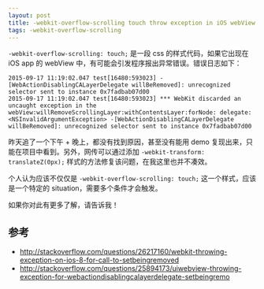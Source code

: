 ```yaml
---
layout: post
title: -webkit-overflow-scrolling touch throw exception in iOS webView
tags: -webkit-overflow-scrolling
---
```


`-webkit-overflow-scrolling: touch;` 是一段 css 的样式代码，如果它出现在 iOS app 的 webView 中，有可能会引发程序报出异常错误。错误日志如下：

<pre class="javascript"><code>2015-09-17 11:19:02.047 test[16480:593023] -[WebActionDisablingCALayerDelegate willBeRemoved]: unrecognized selector sent to instance 0x7fadbab07d00
2015-09-17 11:19:02.047 test[16480:593023] *** WebKit discarded an uncaught exception in the webView:willRemoveScrollingLayer:withContentsLayer:forNode: delegate: &lt;NSInvalidArgumentException&gt; -[WebActionDisablingCALayerDelegate willBeRemoved]: unrecognized selector sent to instance 0x7fadbab07d00</code></pre>

昨天追了一个下午 + 晚上，都没有找到原因，甚至没有能用 demo 复现出来，只能在项目中看到。另外，网传可以通过添加 `-webkit-transform: translateZ(0px);` 样式的方法修复该问题，在我这里也并不凑效。

个人认为应该不仅仅是 `-webkit-overflow-scrolling: touch;` 这一个样式，应该是一个特定的 situation，需要多个条件才会触发。

如果你对此有更多了解，请告诉我！

## 参考

- http://stackoverflow.com/questions/26217160/webkit-throwing-exception-on-ios-8-for-call-to-setbeingremoved
- http://stackoverflow.com/questions/25894173/uiwebview-throwing-exception-for-webactiondisablingcalayerdelegate-setbeingremo



